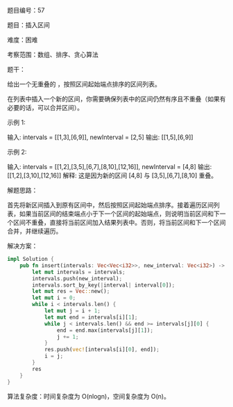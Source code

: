题目编号：57

题目：插入区间

难度：困难

考察范围：数组、排序、贪心算法

题干：

给出一个无重叠的 ，按照区间起始端点排序的区间列表。

在列表中插入一个新的区间，你需要确保列表中的区间仍然有序且不重叠（如果有必要的话，可以合并区间）。

示例 1:

输入: intervals = [[1,3],[6,9]], newInterval = [2,5]
输出: [[1,5],[6,9]]

示例 2:

输入: intervals = [[1,2],[3,5],[6,7],[8,10],[12,16]], newInterval = [4,8]
输出: [[1,2],[3,10],[12,16]]
解释: 这是因为新的区间 [4,8] 与 [3,5],[6,7],[8,10] 重叠。

解题思路：

首先将新区间插入到原有区间中，然后按照区间起始端点排序。接着遍历区间列表，如果当前区间的结束端点小于下一个区间的起始端点，则说明当前区间和下一个区间不重叠，直接将当前区间加入结果列表中。否则，将当前区间和下一个区间合并，并继续遍历。

解决方案：

```rust
impl Solution {
    pub fn insert(intervals: Vec<Vec<i32>>, new_interval: Vec<i32>) -> Vec<Vec<i32>> {
        let mut intervals = intervals;
        intervals.push(new_interval);
        intervals.sort_by_key(|interval| interval[0]);
        let mut res = Vec::new();
        let mut i = 0;
        while i < intervals.len() {
            let mut j = i + 1;
            let mut end = intervals[i][1];
            while j < intervals.len() && end >= intervals[j][0] {
                end = end.max(intervals[j][1]);
                j += 1;
            }
            res.push(vec![intervals[i][0], end]);
            i = j;
        }
        res
    }
}
```

算法复杂度：时间复杂度为 O(nlogn)，空间复杂度为 O(n)。